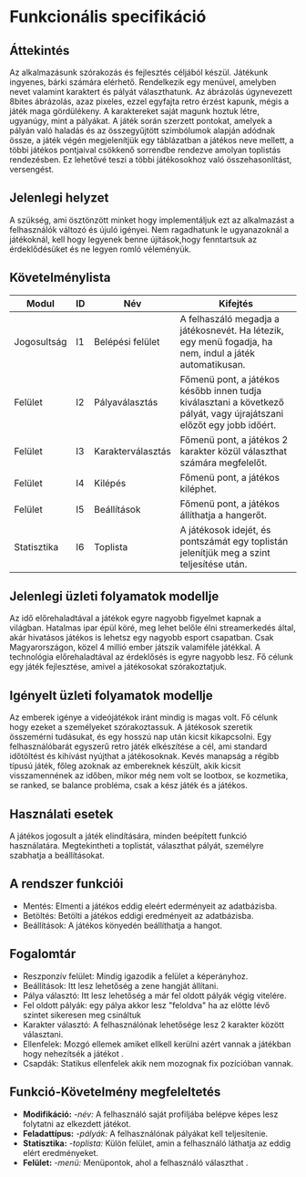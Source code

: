 ﻿


# Funkcionális specifikáció

## Áttekintés
Az alkalmazásunk szórakozás és fejlesztés céljából készül. Játékunk ingyenes, bárki számára elérhető. Rendelkezik egy menüvel, amelyben nevet valamint karaktert és pályát választhatunk. Az ábrázolás úgynevezett 8bites ábrázolás, azaz pixeles, ezzel egyfajta retro érzést kapunk, mégis a játék maga gördülékeny. A karaktereket saját magunk hoztuk létre, ugyanúgy, mint a pályákat. A játék során szerzett pontokat, amelyek a pályán való haladás és az összegyűjtött szimbólumok alapján adódnak össze, a játék végén megjelenítjük egy táblázatban a játékos neve mellett, a többi játékos pontjaival csökkenő sorrendbe rendezve amolyan toplistás rendezésben. Ez lehetővé teszi a többi játékosokhoz való összehasonlítást, versengést.

## Jelenlegi helyzet
A szükség, ami ösztönzött minket hogy implementáljuk ezt az alkalmazást a felhasználók változó és újuló igényei. Nem ragadhatunk le ugyanazoknál a játékoknál, kell hogy legyenek benne újítások,hogy fenntartsuk az érdeklődésüket és ne legyen romló véleményük.

## Követelménylista
|    Modul    | ID |       Név        |                                                        Kifejtés                                                        |
|-------------|----|------------------|------------------------------------------------------------------------------------------------------------------------|
| Jogosultság | I1 | Belépési felület | A felhaszáló megadja a játékosnevét. Ha létezik, egy menü fogadja, ha nem, indul a játék automatikusan.                |
|   Felület   | I2 | Pályaválasztás   | Főmenü pont, a játékos később innen tudja kiválasztani a következő pályát, vagy újrajátszani előzőt egy jobb időért.   |
|   Felület   | I3 | Karakterválasztás| Főmenü pont, a játékos 2 karakter közül választhat számára megfelelőt.                                                 |
|   Felület   | I4 | Kilépés          | Főmenü pont, a játékos kiléphet.                                                                                       |
|   Felület   | I5 | Beállítások      | Főmenü pont, a játékos állíthatja a hangerőt.                                                                          |
| Statisztika | I6 | Toplista         | A játékosok idejét, és pontszámát egy toplistán jelenítjük meg a szint teljesítése után.                               |                                        |

## Jelenlegi üzleti folyamatok modellje
Az idő előrehaladtával a játékok egyre nagyobb figyelmet kapnak a világban. Hatalmas ipar épül köré, meg lehet belőle élni streamerkedés által, akár hivatásos játékos is lehetsz egy nagyobb esport csapatban. Csak Magyarországon, közel 4 millió ember játszik valamiféle játékkal. A technológia előrehaladtával az érdeklősés is egyre nagyobb lesz. Fő célunk egy játék fejlesztése, amivel a játékosokat szórakoztatjuk.

## Igényelt üzleti folyamatok modellje
Az emberek igénye a videójátékok iránt mindig is magas volt. Fő célunk hogy ezeket a személyeket szórakoztassuk. A játékosok szeretik összemérni tudásukat, és egy hosszú nap után kicsit kikapcsolni. Egy felhasználóbarát egyszerű retro játék elkészítése a cél, ami standard időtöltést és kihívást nyújthat a játékosoknak. Kevés manapság a régibb típusú játék, főleg azoknak az embereknek készült, akik kicsit visszamennének az időben, mikor még nem volt se lootbox, se kozmetika, se ranked, se balance probléma, csak a kész játék és a játékos.

## Használati esetek
A játékos jogosult a játék elindítására, minden beépített funkció használatára. Megtekintheti a toplistát, választhat pályát, személyre szabhatja a beállításokat.

## A rendszer funkciói
- Mentés: Elmenti a játékos eddig eleért ederményeit az adatbázisba. 
- Betöltés: Betölti a játékos eddigi eredményeit az adatbázisba.
- Beállítások: A játékos könyedén beállíthatja a hangot.

## Fogalomtár 
- Reszponzív felület: Mindig igazodik a felület a képerányhoz.
- Beállítások: Itt lesz lehetőség a zene hangját állítani. 
- Pálya választó: Itt lesz lehetőség a már fel oldott pályák végig vitelére.
- Fel oldott pályák: egy pálya akkor lesz "feloldva" ha az elötte lévő szintet sikeresen meg csináltuk
- Karakter választó: A felhasználónak lehetősége lesz 2 karakter között választani. 
- Ellenfelek: Mozgó ellemek amiket ellkell kerülni azért vannak a játékban hogy nehezítsék a játékot .
- Csapdák: Statikus ellenfelek akik nem mozognak fix pozícióban vannak.  

## Funkció-Követelmény megfeleltetés
- **Modifikáció:** *-név:* A felhasználó saját profiljába belépve képes lesz folytatni az elkezdett játékot.
- **Feladattípus:** *-pályák:* A felhasználónak pályákat kell teljesítenie.
- **Statisztika:** *-toplista:* Külön felület, amin a felhasználó láthatja az eddig elért eredményeket.
- **Felület:** *-menü:* Menüpontok, ahol a felhasználó választhat .

